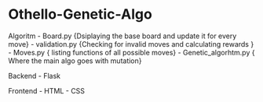 # Othello-Genetic-Algo

Algoritm
    - Board.py {Dsiplaying the base board and update it for every move}
    - validation.py {Checking for invalid moves and calculating rewards }
    - Moves.py { listing functions of all possible moves}
    - Genetic_algorhtm.py { Where the main algo goes with mutation}

Backend
    - Flask

Frontend 
    - HTML
    - CSS